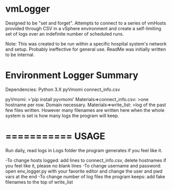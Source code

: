 # vmLogger
Designed to be "set and forget". Attempts to connect to a series of vmHosts provided through CSV in a vSphere environment and create a self-limiting set of logs over an indefinite number of scheduled runs.

Note: This was created to be run within a specific hospital system's network and setup.
Probably ineffective for general use. ReadMe was initially written to be internal.


Environment Logger Summary
==========================

Dependencies:   Python 3.X
		pyVmomi
		connect_info.csv
		
		
pyVmomi:
	>'pip install pyvmomi'
Materials=>connect_info.csv:
	>one hostname per row. Domain necessary.
Materials=>write_list:
	>log of the past few files written. However many filenames are written here when the whole system is set is how many logs        the program will keep. 

===========
USAGE
===========

Run daily, read logs in Logs folder the program generates if you feel like it.

-To change hosts logged: add lines to connect_info.csv, delete hostnames if you feel like it, please no blank lines
-To change username and password: open env_logger.py with your favorite editor and change the user and pwd vars at the end
-To change number of log files the program keeps: add fake filenames to the top of write_list
